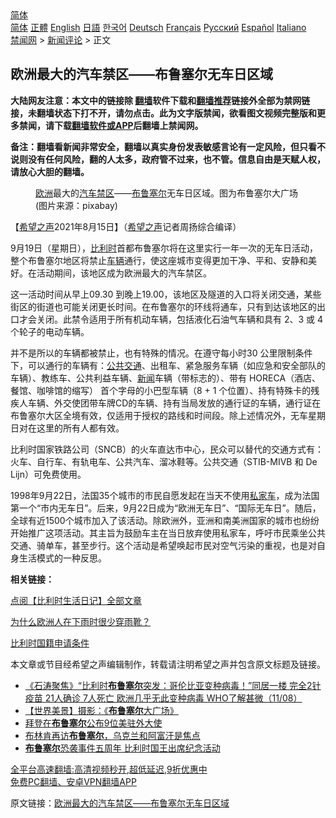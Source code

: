  <!-- 面包屑导航 --> <div class="breadcrumb"><!-- GTranslate: https://gtranslate.io/ -->  <div class="switcher notranslate">  <div class="selected">  <a href="#" onclick="return false;"> 简体</a>  </div>  <div class="option">  <a href="https://www.bannedbook.org" onclick="doGTranslate('zh-CN|zh-CN');jQuery('div.switcher div.selected a').html(jQuery(this).html());return false;" title="简体中文" class="nturl selected"> 简体</a>  <a href="https://www.bannedbook.org/zh-tw/" onclick="doGTranslate('zh-CN|zh-TW');jQuery('div.switcher div.selected a').html(jQuery(this).html());return false;" title="繁體中文" class="nturl"> 正體</a>  <a href="https://www.bannedbook.org/en/" onclick="doGTranslate('zh-CN|en');jQuery('div.switcher div.selected a').html(jQuery(this).html());return false;" title="English" class="nturl"> English</a>  <a href="https://www.bannedbook.org/ja/" onclick="doGTranslate('zh-CN|ja');jQuery('div.switcher div.selected a').html(jQuery(this).html());return false;" title="日本語" class="nturl"> 日語</a>  <a href="https://www.bannedbook.org/ko/" onclick="doGTranslate('zh-CN|ko');jQuery('div.switcher div.selected a').html(jQuery(this).html());return false;" title="한국어" class="nturl"> 한국어</a>  <a href="https://www.bannedbook.org/de/" onclick="doGTranslate('zh-CN|de');jQuery('div.switcher div.selected a').html(jQuery(this).html());return false;" title="Deutsch" class="nturl"> Deutsch</a>  <a href="https://www.bannedbook.org/fr/" onclick="doGTranslate('zh-CN|fr');jQuery('div.switcher div.selected a').html(jQuery(this).html());return false;" title="Français" class="nturl"> Français</a>  <a href="https://www.bannedbook.org/ru/" onclick="doGTranslate('zh-CN|ru');jQuery('div.switcher div.selected a').html(jQuery(this).html());return false;" title="Русский" class="nturl"> Русский</a>  <a href="https://www.bannedbook.org/es/" onclick="doGTranslate('zh-CN|es');jQuery('div.switcher div.selected a').html(jQuery(this).html());return false;" title="Español" class="nturl"> Español</a>  <a href="https://www.bannedbook.org/it/" onclick="doGTranslate('zh-CN|it');jQuery('div.switcher div.selected a').html(jQuery(this).html());return false;" title="Italiano" class="nturl"> Italiano</a>  </div>  </div>      <div class='breadcrumb-sub'><!-- Breadcrumb NavXT 6.3.0 --> <a href="https://www.bannedbook.org/" class="home">禁闻网</a> &gt; <a href="https://www.bannedbook.org/bnews/comments/" class="category">新闻评论</a> &gt; 正文</div></div><h2>欧洲最大的汽车禁区——布鲁塞尔无车日区域</h2> <p class="notice"><b>大陆网友注意：本文中的链接除 <a href="https://github.com/bannedbook/fanqiang" >翻墙</a>软件下载和<a href="https://github.com/killgcd/justmysocks/blob/master/README.md">翻墙推荐</a>链接外全部为禁网链接，未翻墙状态下打不开，请勿点击。此为文字版禁闻，欲看图文视频完整版和更多禁闻，请下载<a href="https://github.com/bannedbook/fanqiang">翻墙软件或APP</a>后翻墙上禁闻网。</p><p>备注：翻墙看新闻非常安全，翻墙以真实身份发表敏感言论有一定风险，但只看不说则没有任何风险，翻的人太多，政府管不过来，也不管。信息自由是天赋人权，请放心大胆的翻墙。</b></p>  <div class="entry"> <figure> <p><figcaption><a href="https://www.bannedbook.org/bnews/tag/%e6%ac%a7%e6%b4%b2/" class="st_tag internal_tag" rel="tag" title="标签 欧洲 下的日志">欧洲</a>最大的<a href="https://www.bannedbook.org/bnews/tag/%e6%b1%bd%e8%bd%a6/" class="st_tag internal_tag" rel="tag" title="标签 汽车 下的日志">汽车</a><a href="https://www.bannedbook.org/bnews/tag/%E7%A6%81%E5%8C%BA/" class="st_tag internal_tag" rel="tag" title="标签 禁区 下的日志">禁区</a>——<a href="https://www.bannedbook.org/bnews/tag/%e5%b8%83%e9%b2%81%e5%a1%9e%e5%b0%94/" class="st_tag internal_tag" rel="tag" title="标签 布鲁塞尔 下的日志">布鲁塞尔</a>无车日区域。图为布鲁塞尔大广场(图片来源：pixabay)</figcaption></figure> <p>【<span class='wp_keywordlink_affiliate'><a href="https://www.soundofhope.org" title="希望之声" target="_blank">希望之声</a></span>2021年8月15日】（<a href="https://www.bannedbook.org/bnews/tag/%e5%b8%8c%e6%9c%9b%e4%b9%8b%e5%a3%b0/" class="st_tag internal_tag" rel="tag" title="标签 希望之声 下的日志">希望之声</a>记者周扬综合编译）</p> <p align="left">9月19日（星期日），<a href="https://www.bannedbook.org/bnews/tag/%e6%af%94%e5%88%a9%e6%97%b6/" class="st_tag internal_tag" rel="tag" title="标签 比利时 下的日志">比利时</a>首都布鲁塞尔将在这里实行一年一次的无车日活动，整个布鲁塞尔地区将禁止<a href="https://www.bannedbook.org/bnews/tag/%E8%BD%A6%E8%BE%86/" class="st_tag internal_tag" rel="tag" title="标签 车辆 下的日志">车辆</a>通行，使这座城市变得更加干净、平和、安静和美好。在活动期间，该地区成为欧洲最大的汽车禁区。</p> <p>这一活动时间从早上09.30 到晚上19.00，该地区及隧道的入口将关闭交通，某些街区的街道也可能关闭更长时间。在布鲁塞尔的环线将通车，只有到达该地区的出口才会关闭。此禁令适用于所有机动车辆，包括液化石油气车辆和具有 2、3 或 4 个轮子的电动车辆。 </p>  <p>并不是所以的车辆都被禁止，也有特殊的情况。在遵守每小时30 公里限制条件下，可以通行的车辆有：<a href="https://www.bannedbook.org/bnews/tag/%E5%85%AC%E5%85%B1%E4%BA%A4%E9%80%9A/" class="st_tag internal_tag" rel="tag" title="标签 公共交通 下的日志">公共交通</a>、出租车、紧急服务车辆（如应急和安全部队的车辆）、教练车、公共利益车辆、<span class='wp_keywordlink_affiliate'><a href="https://www.bannedbook.org/" title="新闻">新闻</a></span>车辆（带标志的）、带有 HORECA（酒店、餐馆、咖啡馆的缩写） 首个字母的小巴型车辆（8 + 1 个位置）、持有特殊卡的残疾人车辆、外交使团带车牌CD的车辆、持有当局发放的通行证的车辆，通行证在布鲁塞尔大区全境有效，仅适用于授权的路线和时间段。除上述情况外，无车星期日对在这里的所有人都有效。</p> <p>比利时国家铁路公司（SNCB）的火车直达市中心，民众可以替代的交通方式有：火车、自行车、有轨电车、公共汽车、溜冰鞋等。公共交通（STIB-MIVB 和 De Lijn）可免费使用。</p> <p>1998年9月22日，法国35个城市的市民自愿发起在当天不使用<a href="https://www.bannedbook.org/bnews/tag/%E7%A7%81%E5%AE%B6%E8%BD%A6/" class="st_tag internal_tag" rel="tag" title="标签 私家车 下的日志">私家车</a>，成为法国第一个“市内无车日”。后来，9月22日成为“欧洲无车日”、“国际无车日”。随后，全球有近1500个城市加入了该活动。除欧洲外，亚洲和南美洲国家的城市也纷纷开始推广这项活动。其主旨为鼓励车主在当日放弃使用私家车，呼吁市民乘坐公共交通、骑单车，甚至步行。这个活动是希望唤起市民对空气污染的重视，也是对自身生活模式的一种反思。</p>  <p><strong>相关链接：</strong></p> <p><a href="https://www.soundofhope.org/google-cse/?q=%E6%AF%94%E5%88%A9%E6%97%B6%E7%94%9F%E6%B4%BB%E6%97%A5%E8%AE%B0">点阅【比利时生活日记】全部文章</a></p> <p><a href="https://www.soundofhope.org/post/526877">为什么欧洲人在下雨时很少穿雨靴？</a></p>  <p><a href="https://www.soundofhope.org/post/521645">比利时国籍申请条件</a></p> <p>本文章或节目经希望之声编辑制作，转载请注明希望之声并包含原文标题及链接。 </p> <ul class='op-related-articles' title='相关阅读'> <li><a href='https://www.bannedbook.org/bnews/bannedvideo/20210812/1604744.html' target='_blank'>《石涛聚焦》“比利时<b>布鲁塞尔</b>突发：哥伦比亚变种病毒！”同居一楼 完全2针疫苗 21人确诊 7人死亡 欧洲几乎无此变种病毒 WHO了解甚微（11/08）</a></li> <li><a href='https://www.bannedbook.org/bnews/comments/20210629/1576807.html' target='_blank'>【世界美景】摄影：《<b>布鲁塞尔</b>大广场》</a></li> <li><a href='https://www.bannedbook.org/bnews/cnnews/20210616/1567829.html' target='_blank'>拜登在<b>布鲁塞尔</b>公布9位美驻外大使</a></li> <li><a href='https://www.bannedbook.org/bnews/worldnews/20210414/1525594.html' target='_blank'>布林肯再访<b>布鲁塞尔</b>，乌克兰和阿富汗是焦点</a></li> <li><a href='https://www.bannedbook.org/bnews/comments/20210325/1512007.html' target='_blank'><b>布鲁塞尔</b>恐袭事件五周年 比利时国王出席纪念活动</a></li> </ul> <p class="texttj"> <a href="https://github.com/bannedbook/fanqiang/wiki/V2ray%E6%9C%BA%E5%9C%BA" target="_blank">全平台高速翻墙:高清视频秒开,超低延迟,9折优惠中</a><br/> <a href="https://github.com/bannedbook/fanqiang/wiki/%E7%A6%81%E9%97%BB%E7%BD%91%E5%AE%89%E5%8D%93%E7%BF%BB%E5%A2%99%E6%96%B0%E9%97%BBAPP" target="_blank">免费PC翻墙、安卓VPN翻墙APP</a></p> <p>原文链接：<a class="src_link"  href="https://www.soundofhope.org/post/535631" target="_blank">欧洲最大的汽车禁区——布鲁塞尔无车日区域</a></p><a name='sharetosocial'></a>  <div style="margin-bottom:5px;padding-bottom:5px;clear:both"> <div id="archive-pix-1" class="banner-ads"> <!-- AuctionX Display platform tag START --> <div id="26318x728x90x621x_ADSLOT2" clicktrack="%%CLICK_URL_ESC%%"></div> <!-- AuctionX Display platform tag END --> </div> <div id="archive-pix-2" class="banner-ads"> <!-- AuctionX Display platform tag START --> <div id="26315x300x250x621x_ADSLOT2" clicktrack="%%CLICK_URL_ESC%%"></div> <!-- AuctionX Display platform tag END --> </div> </div>  <div id="archive-pix-1" class="banner-ads"> <!-- AuctionX Display platform tag START --> <div id="26318x728x90x621x_ADSLOT3" clicktrack="%%CLICK_URL_ESC%%"></div> <!-- AuctionX Display platform tag END --> </div> </div><!--END ENTRY--> 